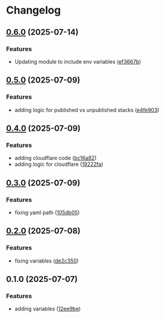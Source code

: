 # Changelog

## [0.6.0](https://github.com/Gravitas-Security/portainer_module/compare/v0.5.2...v0.6.0) (2025-07-14)


### Features

* Updating module to include env variables ([ef3667b](https://github.com/Gravitas-Security/portainer_module/commit/ef3667bab3af7d57929536caee64263d56cd2dbc))

## [0.5.0](https://github.com/Gravitas-Security/portainer_module/compare/v0.4.0...v0.5.0) (2025-07-09)


### Features

* adding logic for published vs unpublished stacks ([e4fe903](https://github.com/Gravitas-Security/portainer_module/commit/e4fe90335a45c91e09ba238d1041bc93cfd5e8f8))

## [0.4.0](https://github.com/Gravitas-Security/portainer_module/compare/v0.3.1...v0.4.0) (2025-07-09)


### Features

* adding cloudflare code ([bc16a82](https://github.com/Gravitas-Security/portainer_module/commit/bc16a82305cfc8d173ae2fefc4867f120c37a0e6))
* adding logic for cloudflare ([19222fa](https://github.com/Gravitas-Security/portainer_module/commit/19222fae167f37cdc1964d48bbae604805dfdc01))

## [0.3.0](https://github.com/Gravitas-Security/portainer_module/compare/v0.2.1...v0.3.0) (2025-07-09)


### Features

* fixing yaml path ([105db05](https://github.com/Gravitas-Security/portainer_module/commit/105db056c28dfe8ffa78db9c4e200530ce2ef926))

## [0.2.0](https://github.com/Gravitas-Security/portainer_module/compare/v0.1.0...v0.2.0) (2025-07-08)


### Features

* fixing variables ([de2c350](https://github.com/Gravitas-Security/portainer_module/commit/de2c350b34a0a88f774991658150bafef6711df1))

## 0.1.0 (2025-07-07)


### Features

* adding variables ([12ee9be](https://github.com/Gravitas-Security/portainer_module/commit/12ee9be2e226148ebf1c6e808398dd293700b493))
